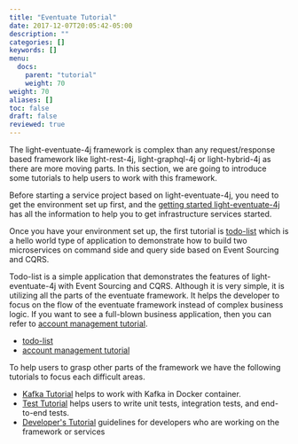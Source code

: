 ```yaml
---
title: "Eventuate Tutorial"
date: 2017-12-07T20:05:42-05:00
description: ""
categories: []
keywords: []
menu:
  docs:
    parent: "tutorial"
    weight: 70
weight: 70
aliases: []
toc: false
draft: false
reviewed: true
---
```


The light-eventuate-4j framework is complex than any request/response based framework like light-rest-4j, light-graphql-4j or light-hybrid-4j as there are more moving parts. In this
section, we are going to introduce some tutorials to help users to work with this framework.

Before starting a service project based on light-eventuate-4j, you need to get the environment set up first, and the [getting started light-eventuate-4j][] has all the information to help you to get infrastructure services started. 

Once you have your environment set up, the first tutorial is [todo-list][] which is a hello world type of application to demonstrate how to build two microservices on command side and query side based on Event Sourcing and CQRS. 

Todo-list is a simple application that demonstrates the features of light-eventuate-4j with Event Sourcing and CQRS. Although it is very simple, it is utilizing all the parts of the eventuate framework. It helps the developer to focus on the flow of the eventuate framework instead of complex business logic. If you want to see a full-blown business application, then you can refer to [account management tutorial][].

* [todo-list][]
* [account management tutorial][]

To help users to grasp other parts of the framework we have the following tutorials to focus each difficult areas. 

* [Kafka Tutorial][] helps to work with Kafka in Docker container.
* [Test Tutorial][] helps users to write unit tests, integration tests, and end-to-end tests.
* [Developer's Tutorial][] guidelines for developers who are working on the framework or services

[account management tutorial]: /tutorial/eventuate/account-management/
[getting started light-eventuate-4j]: /tutorial/eventuate/getting-started/
[todo-list]: /tutorial/eventuate/todo-list/
[Kafka Tutorial]: /tutorial/eventuate/kafka/
[Test Tutorial]: /tutorial/eventuate/test/
[Developer's Tutorial]: /tutorial/eventuate/developer/
